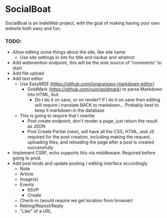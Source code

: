 # SocialBoat

SocialBoat is an IndieWeb project, with the goal of making having your own
website both easy and fun.

### TODO:

- Allow editing some things about the site, like site name 
    - Use site settings in site for title and navbar and whatnot
- Add webmention endpoint, this will be the sole source of "comments" to start
- Add file upload
- Add text editor
    - Use EasyMDE (https://github.com/Ionaru/easy-markdown-editor)
        - GoldMark (https://github.com/yuin/goldmark) to parse Markdown into HTML, but:
            - Do I do it on save, or on render? If I do it on save then editing
                will require I translate BACK to markdown... Probably best to
                keep it markdown in the database
    - This is going to require that I rewrite:
        - Post create endpoint, don't render a page, just return the result as
            JSON
        - Post Create Partial (new), will have all the CSS, HTML, and JS
            required for the post creation, including making the request,
            uploading files, and reloading the page after a post is created 
            successfully 
- Implement CSRF, echo supports this via middleware. Required before going to
    prod.
- Add post kinds and update posting / editing interface accordingly
    - Note
    - Article
    - Image(s)
    - Events 
        - RSVP 
        - Create 
    - Check-in (would require we get location from browser)
    - Reblog/Repost/Reply
    - "Like" of a URL 

